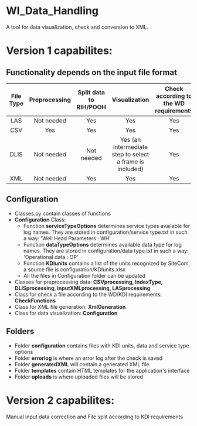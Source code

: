 # WI_Data_Handling
A tool for data visualization, check and conversion to XML.
# Version 1 capabilites:
## Functionality depends on the input file format
File Type | Preprocessing | Split data to RIH/POOH | Visualization | Check according to the WD requirements | Convert to XML
:---:   | :---:   | :---:  | :---:  |:---:  | :---:  
LAS | Not needed | Yes| Yes| Yes| Yes
CSV | Yes | Yes| Yes| Yes| Yes
DLIS | Not needed | Not needed| Yes (an intermediate step to select a frame is included)| Yes| Yes
XML | Not needed | Yes| Yes| Yes| No
## Configuration
* Classes.py contain classes of functions
* **Configuration** Class:
  * Function **serviceTypeOptions** determines service types available for log names. They are stored in configuration/service type.txt in such a way: 'Well Head Parameters : WH'
  * Function **dataTypeOptions** determines available data type for log names. They are stored in configuration/data type.txt in such a way: 'Operational data : OP'
  * Function **KDIunits** contains a list of the units recognized by SiteCom, a source file is configuration/KDIunits.xlsx
  * All the files in Configuration folder can be updated
* Classes for preprocessing data: **CSVprocessing, IndexType,  DLISprocessing, InputXMLprocessing, LASprocessing**
* Class for check a file according to the WD/KDI requirements: **CheckFunctions**
* Class for XML file generation: **XmlGeneration**
* Class for data visualization: **Configuration**
## Folders
* Folder **configuration** contains files with KDI units, data and service type options
* Folder **errorlog** is where an error log after the check is saved
* Folder **generatedXML** will contain a generated XML file
* Folder **templates** contain HTML templates for the application's interface
* Folder **uploads** is where uploaded files will be stored
# Version 2 capabilites:
Manual input data correction and
File split according to KDI requirements
